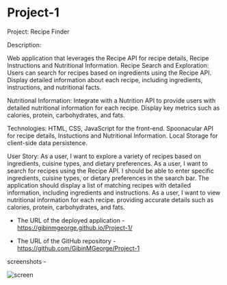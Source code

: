 # Project-1

Project: Recipe Finder

Description:

Web application that leverages the Recipe API for recipe details, Recipe Instructions and Nutritional Information.
Recipe Search and Exploration:
Users can search for recipes based on ingredients using the Recipe API.
Display detailed information about each recipe, including ingredients, instructions, and nutritional facts.

Nutritional Information:
Integrate with a Nutrition API to provide users with detailed nutritional information for each recipe.
Display key metrics such as calories, protein, carbohydrates, and fats.

Technologies:
HTML, CSS, JavaScript for the front-end.
Spoonacular API for recipe details, Instuctions and Nutritional Information.
Local Storage for client-side data persistence.


User Story:
As a user, I want to explore a variety of recipes based on ingredients, cuisine types, and dietary preferences.
As a user, I want to search for recipes using the Recipe API.
I should be able to enter specific ingredients, cuisine types, or dietary preferences in the search bar.
The application should display a list of matching recipes with detailed information, including ingredients and instructions.
As a user, I want to view nutritional information for each recipe.
providing accurate details such as calories, protein, carbohydrates, and fats.



* The URL of the deployed application - https://gibinmgeorge.github.io/Project-1/

* The URL of the GitHub repository - https://github.com/GibinMGeorge/Project-1


screenshots - 

![screen ](Assets/images/demo.gif)